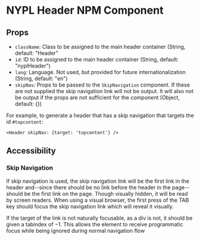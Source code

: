 # NYPL Header NPM Component

## Props

- `className`: Class to be assigned to the main header container (String,
  default: "Header"
- `id`: ID to be assigned to the main header container (String, default: "nyplHeader")
- `lang`: Language. Not used, but provided for future internationalization
  (String, default: "en")
- `skipNav`: Props to be passed to the `SkipNavigation` component. If these are
  not supplied the skip navigation link will not be output. It will also not be
  output if the props are not sufficient for the component (Object, default: {})

For example, to generate a header that has a skip navigation that targets the id
`#topcontent`:

    <Header skipNav: {target: 'topcontent'} />

## Accessibility

### Skip Navigation

If skip navigation is used, the skip navigation link will be the first link in
the header and--since there should be no link before the header in the
page--should be the first link on the page. Though visually hidden, it will be
read by screen readers. When using a visual browser, the first press of the TAB
key should focus the skip navigation link which will reveal it visually.

If the target of the link is not naturally focusable, as a div is not, it should
be given a tabindex of −1. This allows the element to receive programmatic focus
while being ignored during normal navigation flow
